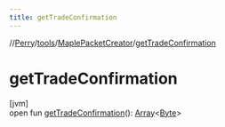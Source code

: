 ```yaml
---
title: getTradeConfirmation
---
```

//[Perry](../../../index.html)/[tools](../index.html)/[MaplePacketCreator](index.html)/[getTradeConfirmation](get-trade-confirmation.html)



# getTradeConfirmation



[jvm]\
open fun [getTradeConfirmation](get-trade-confirmation.html)(): [Array](https://kotlinlang.org/api/latest/jvm/stdlib/kotlin/-array/index.html)<[Byte](https://kotlinlang.org/api/latest/jvm/stdlib/kotlin/-byte/index.html)>




